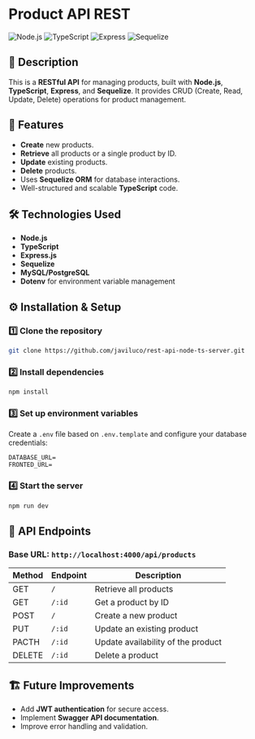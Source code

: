 # Product API REST 

![Node.js](https://img.shields.io/badge/Node.js-green)
![TypeScript](https://img.shields.io/badge/TypeScript-blue)
![Express](https://img.shields.io/badge/Express-lightgrey)
![Sequelize](https://img.shields.io/badge/Sequelize-yellow)

## 📌 Description
This is a **RESTful API** for managing products, built with **Node.js**, **TypeScript**, **Express**, and **Sequelize**. It provides CRUD (Create, Read, Update, Delete) operations for product management.

## 🚀 Features
- **Create** new products.
- **Retrieve** all products or a single product by ID.
- **Update** existing products.
- **Delete** products.
- Uses **Sequelize ORM** for database interactions.
- Well-structured and scalable **TypeScript** code.

## 🛠 Technologies Used
- **Node.js** 
- **TypeScript** 
- **Express.js** 
- **Sequelize** 
- **MySQL/PostgreSQL** 
- **Dotenv** for environment variable management


## ⚙️ Installation & Setup
### 1️⃣ Clone the repository
```bash
git clone https://github.com/javiluco/rest-api-node-ts-server.git

```
### 2️⃣ Install dependencies
```bash
npm install
```
### 3️⃣ Set up environment variables
Create a `.env` file based on `.env.template` and configure your database credentials:
```env
DATABASE_URL=
FRONTED_URL=
```

### 4️⃣  Start the server
```bash
npm run dev
```

## 📡 API Endpoints
### Base URL: `http://localhost:4000/api/products`
| Method | Endpoint | Description |
|--------|---------|-------------|
| GET | `/` | Retrieve all products |
| GET | `/:id` | Get a product by ID |
| POST | `/` | Create a new product |
| PUT | `/:id` | Update an existing product |
| PACTH | `/:id` | Update availability of the product |
| DELETE | `/:id` | Delete a product |


## 🏗 Future Improvements
- Add **JWT authentication** for secure access.
- Implement **Swagger API documentation**.
- Improve error handling and validation.


